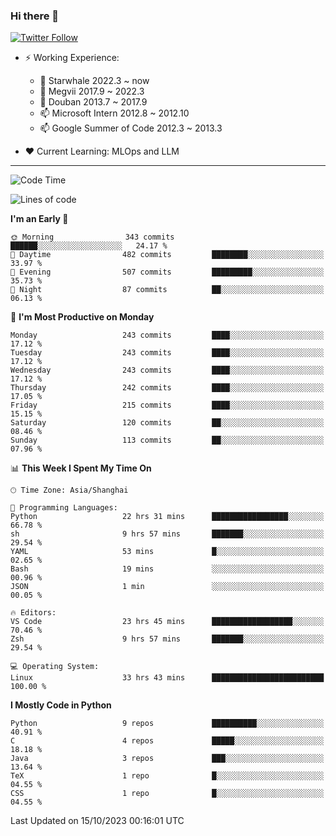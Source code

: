 ### Hi there 👋

[![Twitter Follow](https://img.shields.io/twitter/follow/tianweidut?style=social)](https://twitter.com/tianweidut)

- ⚡ Working Experience:
  - 🔭 Starwhale 2022.3 ~ now
  - 🌱 Megvii 2017.9 ~ 2022.3
  - 🌱 Douban 2013.7 ~ 2017.9
  - 📫 Microsoft Intern 2012.8 ~ 2012.10
  - 📫 Google Summer of Code 2012.3 ~ 2013.3

- ❤️ Current Learning: MLOps and LLM

---
<!--START_SECTION:waka-->
![Code Time](http://img.shields.io/badge/Code%20Time-4%2C585%20hrs%209%20mins-blue)

![Lines of code](https://img.shields.io/badge/From%20Hello%20World%20I%27ve%20Written-1.2%20million%20lines%20of%20code-blue)

**I'm an Early 🐤** 

```text
🌞 Morning                343 commits         ██████░░░░░░░░░░░░░░░░░░░   24.17 % 
🌆 Daytime                482 commits         ████████░░░░░░░░░░░░░░░░░   33.97 % 
🌃 Evening                507 commits         █████████░░░░░░░░░░░░░░░░   35.73 % 
🌙 Night                  87 commits          ██░░░░░░░░░░░░░░░░░░░░░░░   06.13 % 
```
📅 **I'm Most Productive on Monday** 

```text
Monday                   243 commits         ████░░░░░░░░░░░░░░░░░░░░░   17.12 % 
Tuesday                  243 commits         ████░░░░░░░░░░░░░░░░░░░░░   17.12 % 
Wednesday                243 commits         ████░░░░░░░░░░░░░░░░░░░░░   17.12 % 
Thursday                 242 commits         ████░░░░░░░░░░░░░░░░░░░░░   17.05 % 
Friday                   215 commits         ████░░░░░░░░░░░░░░░░░░░░░   15.15 % 
Saturday                 120 commits         ██░░░░░░░░░░░░░░░░░░░░░░░   08.46 % 
Sunday                   113 commits         ██░░░░░░░░░░░░░░░░░░░░░░░   07.96 % 
```


📊 **This Week I Spent My Time On** 

```text
🕑︎ Time Zone: Asia/Shanghai

💬 Programming Languages: 
Python                   22 hrs 31 mins      █████████████████░░░░░░░░   66.78 % 
sh                       9 hrs 57 mins       ███████░░░░░░░░░░░░░░░░░░   29.54 % 
YAML                     53 mins             █░░░░░░░░░░░░░░░░░░░░░░░░   02.65 % 
Bash                     19 mins             ░░░░░░░░░░░░░░░░░░░░░░░░░   00.96 % 
JSON                     1 min               ░░░░░░░░░░░░░░░░░░░░░░░░░   00.05 % 

🔥 Editors: 
VS Code                  23 hrs 45 mins      ██████████████████░░░░░░░   70.46 % 
Zsh                      9 hrs 57 mins       ███████░░░░░░░░░░░░░░░░░░   29.54 % 

💻 Operating System: 
Linux                    33 hrs 43 mins      █████████████████████████   100.00 % 
```

**I Mostly Code in Python** 

```text
Python                   9 repos             ██████████░░░░░░░░░░░░░░░   40.91 % 
C                        4 repos             █████░░░░░░░░░░░░░░░░░░░░   18.18 % 
Java                     3 repos             ███░░░░░░░░░░░░░░░░░░░░░░   13.64 % 
TeX                      1 repo              █░░░░░░░░░░░░░░░░░░░░░░░░   04.55 % 
CSS                      1 repo              █░░░░░░░░░░░░░░░░░░░░░░░░   04.55 % 
```




 Last Updated on 15/10/2023 00:16:01 UTC
<!--END_SECTION:waka-->
